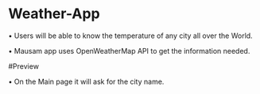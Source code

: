 # Weather-App

•	Users will be able to know the temperature of any city all over the World.

•	Mausam app uses OpenWeatherMap API to get the information needed.

#Preview

•	On the Main page it will ask for the city name.


